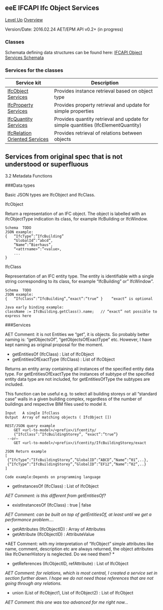 ## eeE IFCAPI Ifc Object Services ##

[Level Up](../README.md)
[Overview](./README.md)

Version/Date: 2016.02.24 AET/EPM  API v0.2+ (in progress)

### Classes 

Schemata defining data structures can be found here: [IFCAPI Object Services Schemata](a_schemata/README.md)

### Services for the classes 


Service kit| Description|
--|--|
[IfcObject Services](./ifcobject_service.md)| Provides instance retrieval based on object type 
[IfcProperty Services](./ifcproperty_service.md)| Provides property retrieval and update for simple properties
[IfcQuantity Services](./ifcquantity_service.md)| Provides quantity retrieval and update for simple quantities (IfcElementQuantity)
[IfcRelation Oriented Services](./ifcrelation_service.md)| Provides retrieval of relations between objects




## Services from original spec that is not understood or superfluous


3.2	Metadata Functions

###Data types

Basic JSON types are IfcObject and IfcClass. 

IfcObject

Return a representation of an IFC object. The object is labelled with an ifcObjectType indication its class, 	for example IfcBuilding or IfcWindow.

```
Schema 	TODO 
JSON example: 
{   “IfcType”:”IfcBuilding”
    “GlobalId”:”abcd”,
    “Name”:”Bierhaus”,
    “<attrname>”:”<value>,
    ...
}
```

IfcClass

Representation of an IFC entity type. The entity is identifiable with a single string corresponding to its class, for example “IfcBuilding” or” IfcWindow”.

```
Schema 	TODO 
JSON example: 
{   “IfcClass”:”IfcBuilding”,”exact”:”true” }    “exact” is optional

Java early binding example: 
className := IfcBuilding.getClass().name;   // “exact” not possible to express here
```

###Services

AET Comment: it is not Entities we “get”, it is objects. So probably better naming is: “getObjectsOf”, “getObjectsOfExactType” etc. However, I have kept naming as original proposal for the moment.

* getEntitiesOf (IfcClass) : List of IfcObject
* getEntitiesOfExactType (IfcClass) : List of IfcObject

Returns an entity array containing all instances of the specified entity data type. For getEntitiesOfExactType the instances of subtype of the specified entity data type are not included, for getEntitiesOfType the subtypes are included. 

This function can be useful e.g. to select all building storeys or all “standard case” walls 
in a given building complex, regardless of the number of buildings and respective BIM files used to model it. 

```
Input 	A single IfcClass 
Output 	Array of matching objects ( IfcObject []) 

REST/JSON query example	
    GET <url-to-model>/<prefix>/ifcentity/
    {“IfcClass”:”IfcBuildingStorey”, “exact”:”true”}
 --or—
    GET <url-to-model>/<prefix>/ifcentity/IfcBuildingStorey/exact

JSON Return example 	
[
 {“IfcType”:“IfcBuildingStorey”,”GlobalID”:”ABCD”,“Name”:”01”,..},
 {“IfcType”:“IfcBuildingStorey”,”GlobalID”:”EF12”,“Name”:”02”,..}
]

Code example:Depends on programming language
```

* getInstancesOf (IfcClass) : List of IfcObject 

*AET Comment: is this different from getEntitiesOf?*

* existInstancesOf (IfcClass) : true | false

*AET Comment: can be built on top of getEntitiesOf, at least until we get a performance problem….*

* getAttributes (IfcObjectID) : Array of Attributes
* getAttribute (IfcObjectID) : AttributeValue

*AET Comment: with my interpretation of “IfcObject” simple attributes like name, comment, description etc are always returned, the object attributes like IfcOwnerHistory is neglected. Do we need them? *

* getReferences (IfcObjectID, refAttribute) : List of IfcObject

*AET Comment: for relations, which is most central, I created a service set in section further down. I hope we do not need those references that are not going through any relations.*

* union (List of IfcObject1, List of IfcObject2) : List of IfcObject 

*AET Comment: this one was too advanced for me right now…*

